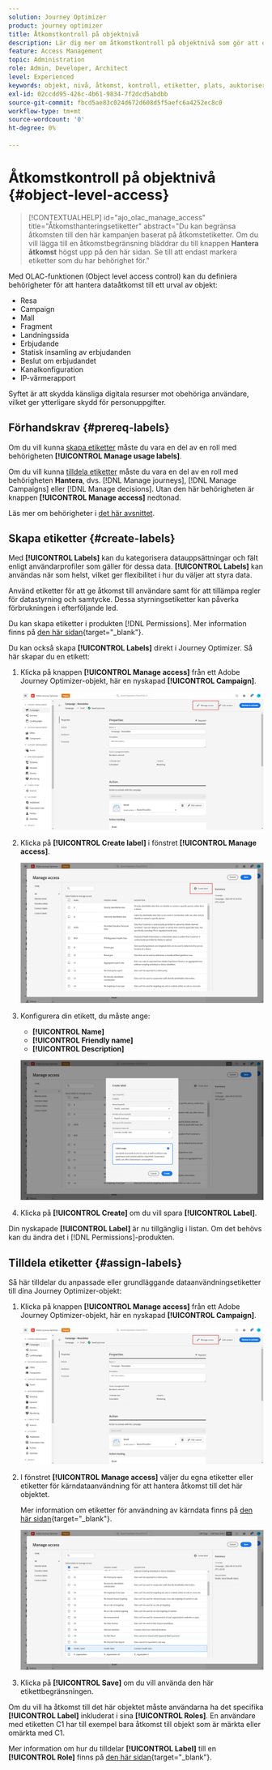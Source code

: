 ```yaml
---
solution: Journey Optimizer
product: journey optimizer
title: Åtkomstkontroll på objektnivå
description: Lär dig mer om åtkomstkontroll på objektnivå som gör att du kan definiera behörigheter för att hantera dataåtkomst till ett urval objekt
feature: Access Management
topic: Administration
role: Admin, Developer, Architect
level: Experienced
keywords: objekt, nivå, åtkomst, kontroll, etiketter, plats, auktorisering
exl-id: 02ccdd95-426c-4b61-9834-7f2dcd5abdbb
source-git-commit: fbcd5ae83c024d672d608d5f5aefc6a4252ec8c0
workflow-type: tm+mt
source-wordcount: '0'
ht-degree: 0%

---
```


# Åtkomstkontroll på objektnivå {#object-level-access}

>[!CONTEXTUALHELP]
>id="ajo_olac_manage_access"
>title="Åtkomsthanteringsetiketter"
>abstract="Du kan begränsa åtkomsten till den här kampanjen baserat på åtkomstetiketter. Om du vill lägga till en åtkomstbegränsning bläddrar du till knappen **Hantera åtkomst** högst upp på den här sidan. Se till att endast markera etiketter som du har behörighet för."

Med OLAC-funktionen (Object level access control) kan du definiera behörigheter för att hantera dataåtkomst till ett urval av objekt:

* Resa
* Campaign
* Mall
* Fragment
* Landningssida
* Erbjudande
* Statisk insamling av erbjudanden
* Beslut om erbjudandet
* Kanalkonfiguration
* IP-värmerapport

Syftet är att skydda känsliga digitala resurser mot obehöriga användare, vilket ger ytterligare skydd för personuppgifter.

## Förhandskrav {#prereq-labels}

Om du vill kunna [skapa etiketter](#create-labels) måste du vara en del av en roll med behörigheten **[!UICONTROL Manage usage labels]**.

Om du vill kunna [tilldela etiketter](#assign-labels) måste du vara en del av en roll med behörigheten **Hantera**, dvs. [!DNL Manage journeys], [!DNL Manage Campaigns] eller [!DNL Manage decisions]. Utan den här behörigheten är knappen **[!UICONTROL Manage access]** nedtonad.

Läs mer om behörigheter i [det här avsnittet](../administration/permissions.md).

## Skapa etiketter {#create-labels}

Med **[!UICONTROL Labels]** kan du kategorisera datauppsättningar och fält enligt användarprofiler som gäller för dessa data. **[!UICONTROL Labels]** kan användas när som helst, vilket ger flexibilitet i hur du väljer att styra data.

Använd etiketter för att ge åtkomst till användare samt för att tillämpa regler för datastyrning och samtycke. Dessa styrningsetiketter kan påverka förbrukningen i efterföljande led.

Du kan skapa etiketter i produkten [!DNL Permissions]. Mer information finns på [den här sidan](https://experienceleague.adobe.com/docs/experience-platform/access-control/abac/permissions-ui/labels.html){target="_blank"}.

Du kan också skapa **[!UICONTROL Labels]** direkt i Journey Optimizer. Så här skapar du en etikett:

1. Klicka på knappen **[!UICONTROL Manage access]** från ett Adobe Journey Optimizer-objekt, här en nyskapad **[!UICONTROL Campaign]**.

   ![](assets/olac_1.png)

1. Klicka på **[!UICONTROL Create label]** i fönstret **[!UICONTROL Manage access]**.

   ![](assets/olac_2.png)

1. Konfigurera din etikett, du måste ange:
   * **[!UICONTROL Name]**
   * **[!UICONTROL Friendly name]**
   * **[!UICONTROL Description]**

   ![](assets/olac_3.png)

1. Klicka på **[!UICONTROL Create]** om du vill spara **[!UICONTROL Label]**.

Din nyskapade **[!UICONTROL Label]** är nu tillgänglig i listan. Om det behövs kan du ändra det i [!DNL Permissions]-produkten.

## Tilldela etiketter {#assign-labels}

Så här tilldelar du anpassade eller grundläggande dataanvändningsetiketter till dina Journey Optimizer-objekt:

1. Klicka på knappen **[!UICONTROL Manage access]** från ett Adobe Journey Optimizer-objekt, här en nyskapad **[!UICONTROL Campaign]**.

   ![](assets/olac_1.png)

1. I fönstret **[!UICONTROL Manage access]** väljer du egna etiketter eller etiketter för kärndataanvändning för att hantera åtkomst till det här objektet.

   Mer information om etiketter för användning av kärndata finns på [den här sidan](https://experienceleague.adobe.com/docs/experience-platform/data-governance/labels/reference.html){target="_blank"}.

   ![](assets/olac_4.png)

1. Klicka på **[!UICONTROL Save]** om du vill använda den här etikettbegränsningen.

Om du vill ha åtkomst till det här objektet måste användarna ha det specifika **[!UICONTROL Label]** inkluderat i sina **[!UICONTROL Roles]**.
En användare med etiketten C1 har till exempel bara åtkomst till objekt som är märkta eller omärkta med C1.

Mer information om hur du tilldelar **[!UICONTROL Label]** till en **[!UICONTROL Role]** finns på [den här sidan](https://experienceleague.adobe.com/docs/experience-platform/access-control/abac/permissions-ui/permissions.html#manage-labels-for-a-role){target="_blank"}.